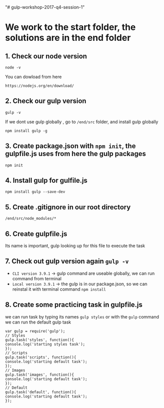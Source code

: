 "# gulp-workshop-2017-q4-session-1"

# We work to the start folder, the solutions are in the end folder

## 1. Check our node version
```node -v```

You can dowload from here

```https://nodejs.org/en/download/```

## 2. Check our gulp version
```gulp -v```

If we dont use gulp globally , go to ```/end/src``` folder, and install gulp globally

```npm install gulp -g```

## 3. Create package.json with ```npm init```, the gulpfile.js uses from here the gulp packages

```npm init``` 

## 4. Install gulp for gulfile.js 
```npm install gulp --save-dev```

## 5. Create .gitignore in our root directory 

```/end/src/node_modules/*```

## 6. Create gulpfile.js 
Its name is important, gulp looking up for this file to execute the task

## 7. Check out gulp version again ```gulp -v```

* ```CLI version 3.9.1``` → gulp command are useable globally, we can run command from terminal
* ```Local version 3.9.1``` → the gulp is in our package.json, so we can reinstal it with terminal command ```npm install```

## 8. Create some practicing task in gulpfile.js
we can run task by typing its names ```gulp styles``` or with the ```gulp``` command we can run the default gulp task
```
var gulp = require('gulp');
// Styles
gulp.task('styles', function(){
console.log('starting styles task');
});
// Scripts
gulp.task('scripts', function(){
console.log('starting default task');
});
// Images
gulp.task('images', function(){
console.log('starting default task');
});
// Default
gulp.task('default', function(){
console.log('starting default task');
});
```
